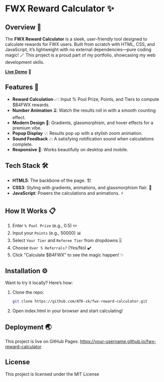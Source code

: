 # FWX Reward Calculator ✨

## Overview 🚀
The **FWX Reward Calculator** is a sleek, user-friendly tool designed to calculate rewards for FWX users. Built from scratch with HTML, CSS, and JavaScript, it’s lightweight with no external dependencies—pure coding magic! 🪄 This project is a proud part of my portfolio, showcasing my web development skills.

**[Live Demo](https://ATK-zk.github.io/fwx-reward-calculator)** 🎉

## Features 🌈
- **Reward Calculation** ✅: Input % Pool Prize, Points, and Tiers to compute $B4FWX rewards.
- **Number Animation** ⏳: Watch the results roll in with a smooth counting effect.
- **Modern Design** 🎨: Gradients, glassmorphism, and hover effects for a premium vibe.
- **Popup Display** 💡: Results pop up with a stylish zoom animation.
- **Sound Feedback** 🎶: A satisfying notification sound when calculations complete.
- **Responsive** 📱: Works beautifully on desktop and mobile.

## Tech Stack 🛠️
- **HTML5**: The backbone of the page. 🏗️
- **CSS3**: Styling with gradients, animations, and glassmorphism flair. 🌟
- **JavaScript**: Powers the calculations and animations. ⚡

## How It Works 📋
1. Enter `% Pool Prize` (e.g., 0.5) ✏️
2. Input your `Points` (e.g., 50000) 📊
3. Select `Your Tier` and `Referee Tier` from dropdowns 🎚️
4. Choose `Over 5 Referrals?` (Yes/No) ✔️
5. Click "Calculate $B4FWX" to see the magic happen! ✨

## Installation ⚙️
Want to try it locally? Here’s how:
1. Clone the repo:
   ```bash
   git clone https://github.com/ATK-zk/fwx-reward-calculator.git

2. Open index.html in your browser and start calculating!

## Deployment 🌏
This project is live on GitHub Pages:
https://your-username.github.io/fwx-reward-calculator 

## License 
This project is licensed under the MIT License






